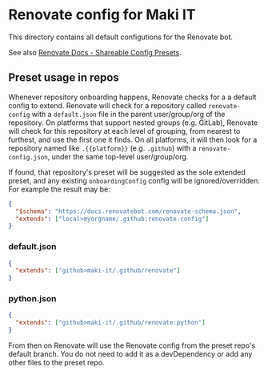 # Renovate config for Maki IT

This directory contains all default configutions for the Renovate bot.

See also [Renovate Docs - Shareable Config Presets](https://github.com/renovatebot/renovate/blob/main/docs/usage/config-presets.md).

## Preset usage in repos

Whenever repository onboarding happens, Renovate checks for a a default config to extend.
Renovate will check for a repository called `renovate-config` with a `default.json` file in the parent user/group/org of the repository.
On platforms that support nested groups (e.g. GitLab), Renovate will check for this repository at each level of grouping, from nearest to furthest, and use the first one it finds.
On all platforms, it will then look for a repository named like `.{{platform}}` (e.g. `.github`) with a `renovate-config.json`, under the same top-level user/group/org.

If found, that repository's preset will be suggested as the sole extended preset, and any existing `onboardingConfig` config will be ignored/overridden.
For example the result may be:

```json
{
  "$schema": "https://docs.renovatebot.com/renovate-schema.json",
  "extends": ["local>myorgname/.github:renovate-config"]
}
```

### default.json

```json
{
  "extends": ["github>maki-it/.github/renovate"]
}
```

### python.json

```json
{
  "extends": ["github>maki-it/.github/renovate:python"]
}
```

From then on Renovate will use the Renovate config from the preset repo's default branch. You do not need to add it as a devDependency or add any other files to the preset repo.

